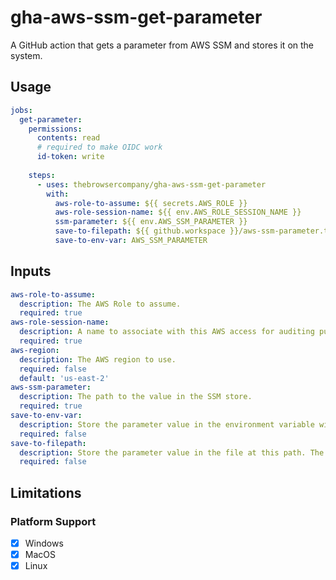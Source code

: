 # gha-aws-ssm-get-parameter

A GitHub action that gets a parameter from AWS SSM and stores it on the system.

## Usage

```yml
jobs:
  get-parameter:
    permissions:
      contents: read
      # required to make OIDC work
      id-token: write
    
    steps:
      - uses: thebrowsercompany/gha-aws-ssm-get-parameter
        with:
          aws-role-to-assume: ${{ secrets.AWS_ROLE }}
          aws-role-session-name: ${{ env.AWS_ROLE_SESSION_NAME }}
          ssm-parameter: ${{ env.AWS_SSM_PARAMETER }}
          save-to-filepath: ${{ github.workspace }}/aws-ssm-parameter.txt
          save-to-env-var: AWS_SSM_PARAMETER
```

## Inputs

```yml
aws-role-to-assume:
  description: The AWS Role to assume.
  required: true
aws-role-session-name:
  description: A name to associate with this AWS access for auditing purposes.
  required: true
aws-region:
  description: The AWS region to use.
  required: false
  default: 'us-east-2'
aws-ssm-parameter:
  description: The path to the value in the SSM store.
  required: true
save-to-env-var:
  description: Store the parameter value in the environment variable with this name.
  required: false
save-to-filepath:
  description: Store the parameter value in the file at this path. The caller must remove this at the end.
  required: false
```

## Limitations

### Platform Support

- [x] Windows
- [x] MacOS
- [x] Linux
